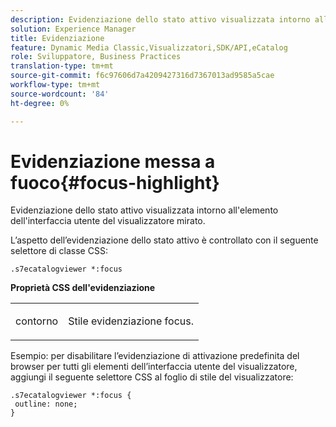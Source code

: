 ```yaml
---
description: Evidenziazione dello stato attivo visualizzata intorno all'elemento dell'interfaccia utente del visualizzatore mirato.
solution: Experience Manager
title: Evidenziazione
feature: Dynamic Media Classic,Visualizzatori,SDK/API,eCatalog
role: Sviluppatore, Business Practices
translation-type: tm+mt
source-git-commit: f6c97606d7a4209427316d7367013ad9585a5cae
workflow-type: tm+mt
source-wordcount: '84'
ht-degree: 0%

---
```



# Evidenziazione messa a fuoco{#focus-highlight}

Evidenziazione dello stato attivo visualizzata intorno all&#39;elemento dell&#39;interfaccia utente del visualizzatore mirato.

<!--<a id="section_E8B3D0BF9FF548F188F717D6EA65EC32"></a>-->

L’aspetto dell’evidenziazione dello stato attivo è controllato con il seguente selettore di classe CSS:

```
.s7ecatalogviewer *:focus
```

**Proprietà CSS dell&#39;evidenziazione**

<table id="table_C48C56E696304C9BAFEE71BA9EA9A174"> 
 <tbody> 
  <tr> 
   <td colname="col1"> <p> <span class="codeph"> contorno  </span> </p> </td> 
   <td colname="col2"> <p> Stile evidenziazione focus. </p> </td> 
  </tr> 
 </tbody> 
</table>

Esempio: per disabilitare l’evidenziazione di attivazione predefinita del browser per tutti gli elementi dell’interfaccia utente del visualizzatore, aggiungi il seguente selettore CSS al foglio di stile del visualizzatore:

```
.s7ecatalogviewer *:focus { 
 outline: none; 
}
```

